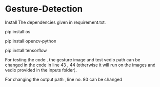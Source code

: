 # Gesture-Detection
Install The dependencies given in requirement.txt.

pip install os

pip install opencv-python

pip install tensorflow

For testing the code , the gesture image and test vedio path can be changed in the code in line 43 , 44 (otherwise it will run on the images and vedio provided in the inputs folder).

For changing the output path , line no. 80 can be changed
